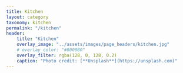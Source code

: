 ```yaml
---
title: Kitchen
layout: category
taxonomy: kitchen
permalink: "/kitchen"
header:
    title: "Kitchen"
    overlay_image: "../assets/images/page_headers/kitchen.jpg"
    # overlay_color: "#800080"
    overlay_filter: rgba(128, 0, 128, 0.2)
    caption: "Photo credit: [**Unsplash**](https://unsplash.com)"
---
```

